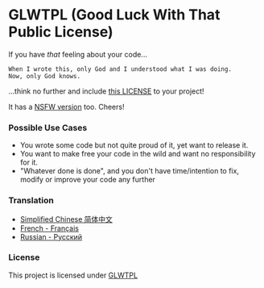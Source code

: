 # GLWTPL (Good Luck With That Public License)

If you have *that* feeling about your code...

```
When I wrote this, only God and I understood what I was doing.
Now, only God knows.
```

...think no further and include [this LICENSE](./LICENSE) to your project!

It has a [NSFW version](./NSFW_LICENSE) too. Cheers!

### Possible Use Cases
- You wrote some code but not quite proud of it, yet want to release it.
- You want to make free your code in the wild and want no responsibility for it.
- "Whatever done is done", and you don't have time/intention to fix, modify or improve your code any further

### Translation
* [Simplified Chinese 简体中文](translations/LICENSE_zh-CN)
* [French - Français](translations/LICENSE_fr-FR)
* [Russian - Русский](translations/LICENSE_ru-RU)

### License
This project is licensed under [GLWTPL](./LICENSE)
